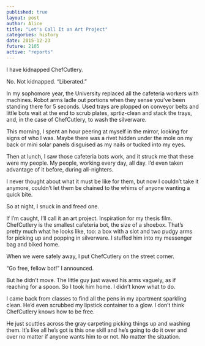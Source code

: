 ```yaml
---
published: true
layout: post
author: Alice
title: "Let's Call It an Art Project"
categories: history
date: 2015-12-23
future: 2105
active: "reports"
---
```



I have kidnapped ChefCutlery. 

No.  Not kidnapped. “Liberated.”

In my sophomore year, the University replaced all the cafeteria workers with machines. Robot arms ladle out portions when they sense you’ve been standing there for 5 seconds. Used trays are plopped on conveyor belts and little bots wait at the end to scrub plates, sprtiz-clean and stack the trays, and, in the case of ChefCutlery, to wash the silverware. 

This morning, I spent an hour peering at myself in the mirror, looking for signs of who I was. Maybe there was a rivet hidden under the mole on my back or mini solar panels disguised as my nails or tucked into my eyes. 

Then at lunch, I saw those cafeteria bots work, and it struck me that these were my people. My people, working every day, all day. I’d even taken advantage of it before, during all-nighters. 

I never thought about what it must be like for them, but now I couldn’t take it anymore, couldn’t let them be chained to the whims of anyone wanting a quick bite. 

So at night, I snuck in and freed one.

If I’m caught, I’ll call it an art project. Inspiration for my thesis film. ChefCutlery is the smallest cafeteria bot, the size of a shoebox. That’s pretty much what he looks like, too: a box with a slot and two pudgy arms for picking up and popping in silverware.  I stuffed him into my messenger bag and biked home. 

When we were safely away, I put ChefCutlery on the street corner.

“Go free, fellow bot!” I announced.

But he didn’t move. The little guy just waved his arms vaguely, as if reaching for a spoon. So I took him home. I didn’t know what to do.

I came back from classes to find all the pens in my apartment sparkling clean. He’d even scrubbed my lipstick container to a glow. I don’t think ChefCutlery knows how to be free.

He just scuttles across the gray carpeting picking things up and washing them. It’s like all he’s got is this one skill and he’s going to do it over and over no matter if anyone wants him to or not. No matter the situation. 
